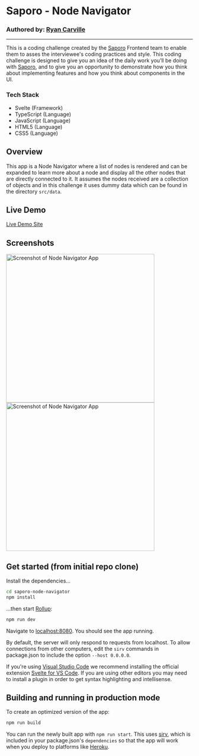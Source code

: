 # Saporo - Node Navigator
### Authored by: [Ryan Carville](https://github.com/ryancarville)
---

This is a coding challenge created by the [Saporo](https://www.saporo.io) Frontend team to enable them to asses the interviewee's coding practices and style.  This coding challenge is designed to give you an idea of the daily work you’ll be doing with [Saporo](https://www.saporo.io), and to give you an opportunity to demonstrate how you think about implementing features and how you think about components in the UI.

### Tech Stack
- Svelte (Framework)
- TypeScript (Language)
- JavaScript (Language)
- HTML5 (Language)
- CSS5 (Language)

## Overview

This app is a Node Navigator where a list of nodes is rendered and can be expanded to learn more about a node and display all the other nodes that are directly connected to it.  It assumes the nodes received are a collection of objects and in this challenge it uses dummy data which can be found in the directory `src/data`.

## Live Demo
[Live Demo Site](https://saporo-node-navigator.vercel.app/)

## Screenshots
<img src="https://i.ibb.co/sgzxhh1/saporo-node-nav-screenshot-2.png" alt="Screenshot of Node Navigator App" width="400"  />
<img src="https://i.ibb.co/09knCRw/saporo-node-nav-screenshot-1.png" alt="Screenshot of Node Navigator App" width="400"  />

## Get started (from initial repo clone)
Install the dependencies...

```bash
cd saporo-node-navigator
npm install
```

...then start [Rollup](https://rollupjs.org):

```bash
npm run dev
```

Navigate to [localhost:8080](http://localhost:8080). You should see the app running.

By default, the server will only respond to requests from localhost. To allow connections from other computers, edit the `sirv` commands in package.json to include the option `--host 0.0.0.0`.

If you're using [Visual Studio Code](https://code.visualstudio.com/) we recommend installing the official extension [Svelte for VS Code](https://marketplace.visualstudio.com/items?itemName=svelte.svelte-vscode). If you are using other editors you may need to install a plugin in order to get syntax highlighting and intellisense.

## Building and running in production mode

To create an optimized version of the app:

```bash
npm run build
```

You can run the newly built app with `npm run start`. This uses [sirv](https://github.com/lukeed/sirv), which is included in your package.json's `dependencies` so that the app will work when you deploy to platforms like [Heroku](https://heroku.com).